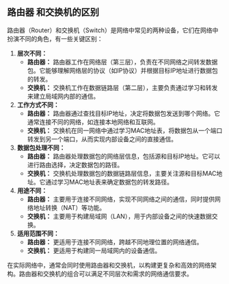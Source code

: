 ## 路由器 和交换机的区别

路由器（Router）和交换机（Switch）是网络中常见的两种设备，它们在网络中扮演不同的角色，有一些关键区别：

1. **层次不同：**
   * **路由器：** 路由器工作在网络层（第三层），负责在不同网络之间转发数据包。它能够理解网络层的协议（如IP协议）并根据目标IP地址进行数据包的转发。
   * **交换机：** 交换机工作在数据链路层（第二层），主要负责通过学习和转发来建立局域网内部的通信。
2. **工作方式不同：**
   * **路由器：** 路由器通过查找目标IP地址，决定将数据包发送到哪个网络。它通常连接不同的网络，如连接本地网络和互联网。
   * **交换机：** 交换机在同一网络中通过学习MAC地址表，将数据包从一个端口转发到另一个端口，从而实现内部设备之间的直接通信。
3. **数据包处理不同：**
   * **路由器：** 路由器处理数据包的网络层信息，包括源和目标IP地址。它可以进行路由选择，决定数据包的路径。
   * **交换机：** 交换机处理数据包的数据链路层信息，主要关注源和目标MAC地址。它通过学习MAC地址表来确定数据包的转发路径。
4. **用途不同：**
   * **路由器：** 主要用于连接不同网络，实现不同网络之间的通信，同时提供网络地址转换（NAT）等功能。
   * **交换机：** 主要用于构建局域网（LAN），用于内部设备之间的快速数据交换。
5. **适用范围不同：**
   * **路由器：** 更适用于连接不同网络，跨越不同地理位置的网络通信。
   * **交换机：** 更适用于构建同一局域网内的设备通信。

在实际网络中，通常会同时使用路由器和交换机，以构建更复杂和高效的网络架构。路由器和交换机的组合可以满足不同层次和需求的网络通信要求。
